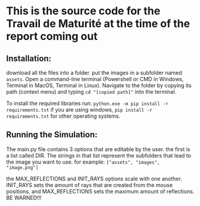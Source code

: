 # This is the source code for the Travail de Maturité at the time of the report coming out

## Installation:
download all the files into a folder. put the images in a subfolder named `assets`.
Open a command-line terminal (Powershell or CMD in Windows, Terminal in MacOS, Terminal in Linux). Navigate to the folder by copying its path (context menu) and typing `cd "[copied path]"` into the terminal. 

To install the required libraries run:
`python.exe -m pip install -r requirements.txt` if you are using windows,
`pip install -r requirements.txt` for other operating systems.

## Running the Simulation:
The main.py file contains 3 options that are editable by the user. the first is a list called DIR. The strings in that list represent the subfolders that lead to the image you want to use. for example:
`["assets", "images", "image.png"]`

the MAX_REFLECTIONS and INIT_RAYS options scale with one another. INIT_RAYS sets the amount of rays that are created from the mouse positions, and MAX_REFLECTIONS sets the maximum amount of reflections. BE WARNED!!! 